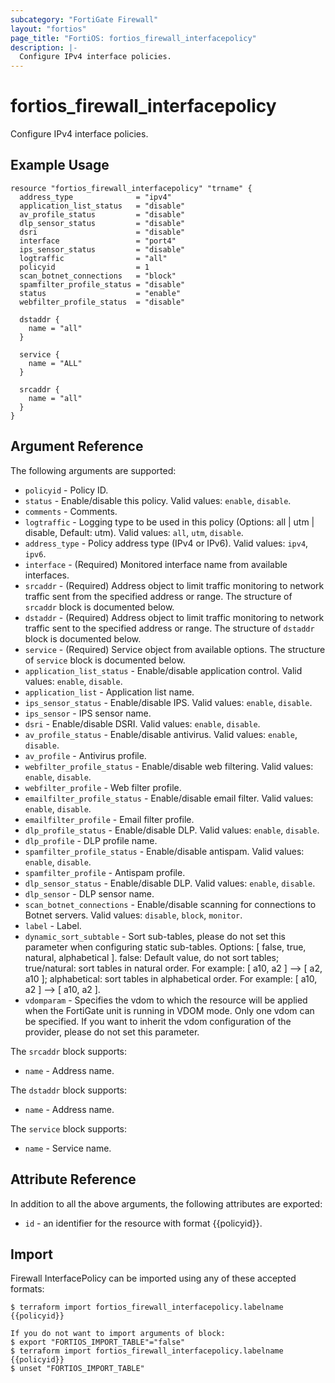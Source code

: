 ```yaml
---
subcategory: "FortiGate Firewall"
layout: "fortios"
page_title: "FortiOS: fortios_firewall_interfacepolicy"
description: |-
  Configure IPv4 interface policies.
---
```


# fortios_firewall_interfacepolicy
Configure IPv4 interface policies.

## Example Usage

```hcl
resource "fortios_firewall_interfacepolicy" "trname" {
  address_type              = "ipv4"
  application_list_status   = "disable"
  av_profile_status         = "disable"
  dlp_sensor_status         = "disable"
  dsri                      = "disable"
  interface                 = "port4"
  ips_sensor_status         = "disable"
  logtraffic                = "all"
  policyid                  = 1
  scan_botnet_connections   = "block"
  spamfilter_profile_status = "disable"
  status                    = "enable"
  webfilter_profile_status  = "disable"

  dstaddr {
    name = "all"
  }

  service {
    name = "ALL"
  }

  srcaddr {
    name = "all"
  }
}
```

## Argument Reference

The following arguments are supported:

* `policyid` - Policy ID.
* `status` - Enable/disable this policy. Valid values: `enable`, `disable`.
* `comments` - Comments.
* `logtraffic` - Logging type to be used in this policy (Options: all | utm | disable, Default: utm). Valid values: `all`, `utm`, `disable`.
* `address_type` - Policy address type (IPv4 or IPv6). Valid values: `ipv4`, `ipv6`.
* `interface` - (Required) Monitored interface name from available interfaces.
* `srcaddr` - (Required) Address object to limit traffic monitoring to network traffic sent from the specified address or range. The structure of `srcaddr` block is documented below.
* `dstaddr` - (Required) Address object to limit traffic monitoring to network traffic sent to the specified address or range. The structure of `dstaddr` block is documented below.
* `service` - (Required) Service object from available options. The structure of `service` block is documented below.
* `application_list_status` - Enable/disable application control. Valid values: `enable`, `disable`.
* `application_list` - Application list name.
* `ips_sensor_status` - Enable/disable IPS. Valid values: `enable`, `disable`.
* `ips_sensor` - IPS sensor name.
* `dsri` - Enable/disable DSRI. Valid values: `enable`, `disable`.
* `av_profile_status` - Enable/disable antivirus. Valid values: `enable`, `disable`.
* `av_profile` - Antivirus profile.
* `webfilter_profile_status` - Enable/disable web filtering. Valid values: `enable`, `disable`.
* `webfilter_profile` - Web filter profile.
* `emailfilter_profile_status` - Enable/disable email filter. Valid values: `enable`, `disable`.
* `emailfilter_profile` - Email filter profile.
* `dlp_profile_status` - Enable/disable DLP. Valid values: `enable`, `disable`.
* `dlp_profile` - DLP profile name.
* `spamfilter_profile_status` - Enable/disable antispam. Valid values: `enable`, `disable`.
* `spamfilter_profile` - Antispam profile.
* `dlp_sensor_status` - Enable/disable DLP. Valid values: `enable`, `disable`.
* `dlp_sensor` - DLP sensor name.
* `scan_botnet_connections` - Enable/disable scanning for connections to Botnet servers. Valid values: `disable`, `block`, `monitor`.
* `label` - Label.
* `dynamic_sort_subtable` - Sort sub-tables, please do not set this parameter when configuring static sub-tables. Options: [ false, true, natural, alphabetical ]. false: Default value, do not sort tables; true/natural: sort tables in natural order. For example: [ a10, a2 ] --> [ a2, a10 ]; alphabetical: sort tables in alphabetical order. For example: [ a10, a2 ] --> [ a10, a2 ].
* `vdomparam` - Specifies the vdom to which the resource will be applied when the FortiGate unit is running in VDOM mode. Only one vdom can be specified. If you want to inherit the vdom configuration of the provider, please do not set this parameter.

The `srcaddr` block supports:

* `name` - Address name.

The `dstaddr` block supports:

* `name` - Address name.

The `service` block supports:

* `name` - Service name.


## Attribute Reference

In addition to all the above arguments, the following attributes are exported:
* `id` - an identifier for the resource with format {{policyid}}.

## Import

Firewall InterfacePolicy can be imported using any of these accepted formats:
```
$ terraform import fortios_firewall_interfacepolicy.labelname {{policyid}}

If you do not want to import arguments of block:
$ export "FORTIOS_IMPORT_TABLE"="false"
$ terraform import fortios_firewall_interfacepolicy.labelname {{policyid}}
$ unset "FORTIOS_IMPORT_TABLE"
```
